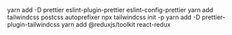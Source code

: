 yarn add -D prettier eslint-plugin-prettier eslint-config-prettier
yarn add tailwindcss postcss autoprefixer
npx tailwindcss init -p
yarn add -D prettier-plugin-tailwindcss
yarn add @reduxjs/toolkit react-redux
